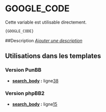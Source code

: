 # GOOGLE_CODE


Cette variable est utilisable directement.

```html
{GOOGLE_CODE}
```

##Description
[*Ajouter une description*](https://fa-tvars.appspot.com/var/GOOGLE_CODE)

## Utilisations dans les templates

### Version PunBB
* __[search_body](../tpl/var/punbb/search_body.md#readme) :__ ligne[38](../tpl/src/punbb/search_body.tpl#L38)

### Version phpBB2
* __[search_body](../tpl/var/subsilver/search_body.md#readme) :__ ligne[15](../tpl/src/subsilver/search_body.tpl#L15)